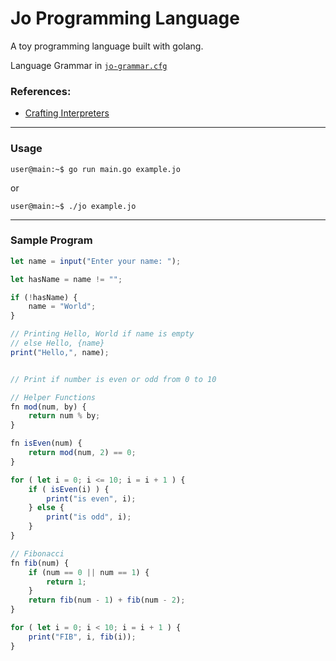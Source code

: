 # Jo Programming Language

A toy programming language built with golang.

Language Grammar in [`jo-grammar.cfg`](./jo-grammar.cfg)

### References:
* [Crafting Interpreters](https://craftinginterpreters.com/appendix-i.html)
    
---
### Usage

```console
user@main:~$ go run main.go example.jo
```
or

```console
user@main:~$ ./jo example.jo
```
---
### Sample Program
```js
let name = input("Enter your name: ");

let hasName = name != "";

if (!hasName) {
    name = "World";
}

// Printing Hello, World if name is empty
// else Hello, {name} 
print("Hello,", name);


// Print if number is even or odd from 0 to 10

// Helper Functions
fn mod(num, by) {
    return num % by;
}

fn isEven(num) {
    return mod(num, 2) == 0;
}

for ( let i = 0; i <= 10; i = i + 1 ) {
    if ( isEven(i) ) {
        print("is even", i);
    } else {
        print("is odd", i);
    }
}

// Fibonacci
fn fib(num) {
    if (num == 0 || num == 1) {
        return 1;
    }
    return fib(num - 1) + fib(num - 2);
}

for ( let i = 0; i < 10; i = i + 1 ) {
    print("FIB", i, fib(i));
}
```